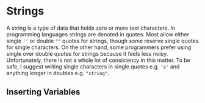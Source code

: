 # Strings

A string is a type of data that holds zero or more text characters. In programming languages strings are denoted in quotes. Most allow either single  `''` or double `""` quotes for strings, though some reserve single quotes for single characters. On the other hand, some programmers prefer using single over double quotes for strings because it feels less noisy. Unfortunately, there is not a whole lot of consistency in this matter. To be safe, I suggest writing single characters in single quotes e.g. `'s'` and anything longer in doubles e.g. `"string"`.



## Inserting Variables
